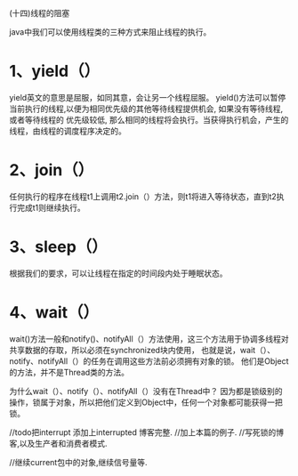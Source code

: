 (十四)线程的阻塞

java中我们可以使用线程类的三种方式来阻止线程的执行。
# 1、yield（）
yield英文的意思是屈服，如同其意，会让另一个线程屈服。
yield()方法可以暂停当前执行的线程,以便为相同优先级的其他等待线程提供机会, 如果没有等待线程, 或者等待线程的
优先级较低, 那么相同的线程将会执行。当获得执行机会，产生的线程，由线程的调度程序决定的。

# 2、join（）
任何执行的程序在线程t1上调用t2.join（）方法，则t1将进入等待状态，直到t2执行完成t1则继续执行。
# 3、sleep（）
根据我们的要求，可以让线程在指定的时间段内处于睡眠状态。

# 4、wait（）

wait()方法一般和notify()、notifyAll（）方法使用，这三个方法用于协调多线程对共享数据的存取，所以必须在synchronized块内使用，
也就是说，wait（）、notify、notifyAll（）的任务在调用这些方法前必须拥有对象的锁。
他们是Object的方法，并不是Thread类的方法。

为什么wait（）、notify（）、notifyAll（）没有在Thread中？
因为都是锁级别的操作，锁属于对象，所以把他们定义到Object中，任何一个对象都可能获得一把锁。



//todo把interrupt 添加上interrupted 博客完整.
//加上本篇的例子.
//写死锁的博客,以及生产者和消费者模式.

//继续current包中的对象,继续信号量等.


